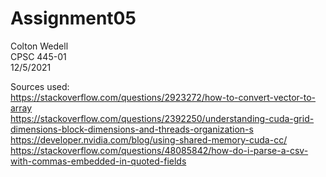 # Assignment05

Colton Wedell\
CPSC 445-01\
12/5/2021

Sources used:\
https://stackoverflow.com/questions/2923272/how-to-convert-vector-to-array \
https://stackoverflow.com/questions/2392250/understanding-cuda-grid-dimensions-block-dimensions-and-threads-organization-s \
https://developer.nvidia.com/blog/using-shared-memory-cuda-cc/ \
https://stackoverflow.com/questions/48085842/how-do-i-parse-a-csv-with-commas-embedded-in-quoted-fields
